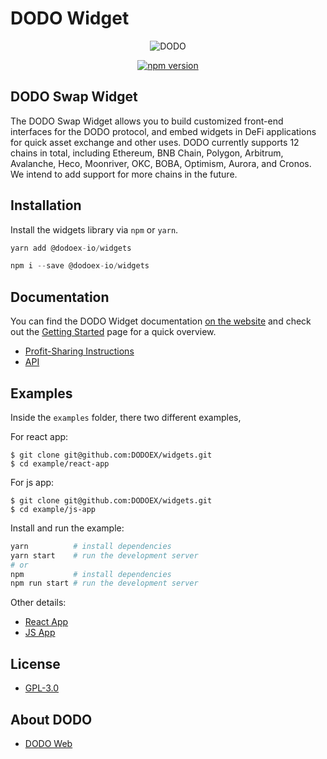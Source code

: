 # DODO Widget

<p align="center">
  <a>
    <img src="https://i.postimg.cc/W4q937Db/Logo.png" alt="DODO" />
  </a>
</p>

<p align="center">
<a href="https://www.npmjs.com/package/@dodoex-io/widgets"><img src="https://img.shields.io/npm/v/@dodoex-io/widgets" alt="npm version" /></a>
<p>

## DODO Swap Widget

The DODO Swap Widget allows you to build customized front-end interfaces for the DODO protocol, and embed widgets in DeFi applications for quick asset exchange and other uses. DODO currently supports 12 chains in total, including Ethereum, BNB Chain, Polygon, Arbitrum, Avalanche, Heco, Moonriver, OKC, BOBA, Optimism, Aurora, and Cronos. We intend to add support for more chains in the future.

## Installation

Install the widgets library via `npm` or `yarn`.

```js
yarn add @dodoex-io/widgets
```
```js
npm i --save @dodoex-io/widgets
```

## Documentation
You can find the DODO Widget documentation [on the website](https://docs.dodoex.io/english/developers/swap-widget) and check out the [Getting Started](https://docs.dodoex.io/english/developers/swap-widget/getting-started) page for a quick overview.
- [Profit-Sharing Instructions](https://docs.dodoex.io/english/developers/swap-widget/profit-sharing-instructions)
- [API](https://docs.dodoex.io/english/developers/swap-widget/api)

## Examples
Inside the `examples` folder, there two different examples,

For react app:

```shell
$ git clone git@github.com:DODOEX/widgets.git
$ cd example/react-app
```

For js app:
```shell
$ git clone git@github.com:DODOEX/widgets.git
$ cd example/js-app
```

Install and run the example:

```bash
yarn          # install dependencies
yarn start    # run the development server
# or
npm           # install dependencies
npm run start # run the development server
```

Other details:
- [React App](https://github.com/DODOEX/widgets/tree/main/example/react-app)
- [JS App](https://github.com/DODOEX/widgets/tree/main/example/js-app)

## License

- [GPL-3.0 ](https://github.com/DODOEX/widgets/blob/main/LICENSE)

## About DODO

- [DODO Web](https://dodoex.io/)
